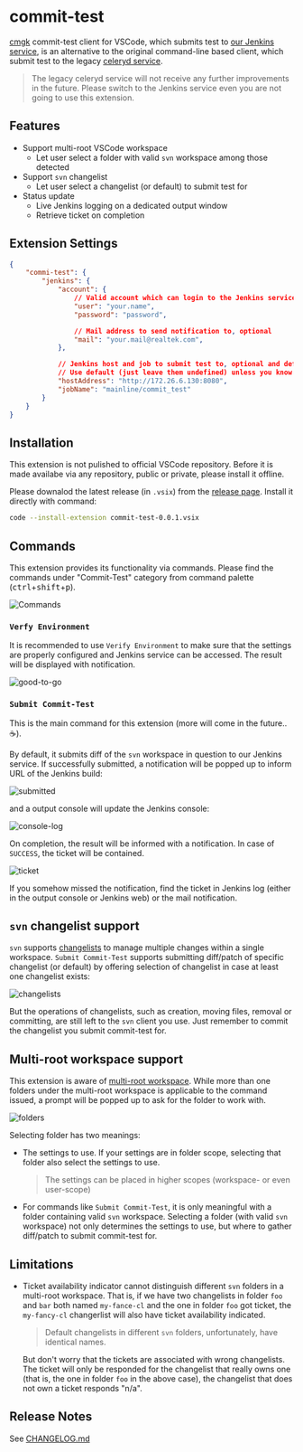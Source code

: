 # commit-test

[cmgk](http://172.26.6.129/scm/cmgk.git) commit-test client for VSCode,
which submits test to
[our Jenkins service](http://172.26.6.130:8080/mainline/commit_test),
is an alternative to the original command-line based client, which submit test
to the legacy [celeryd service](amqp://cmgk@172.26.6.130).

> The legacy celeryd service will not receive any further improvements in the
> future. Please switch to the Jenkins service even you are not going to use
> this extension.

## Features

*   Support multi-root VSCode workspace
    *   Let user select a folder with valid `svn` workspace among those detected
*   Support `svn` changelist
    *   Let user select a changelist (or default) to submit test for
*   Status update
    *   Live Jenkins logging on a dedicated output window
    *   Retrieve ticket on completion

## Extension Settings

```json
{
    "commi-test": {
        "jenkins": {
            "account": {
                // Valid account which can login to the Jenkins service (usually your NT account), mandatory
                "user": "your.name",
                "password": "password",

                // Mail address to send notification to, optional
                "mail": "your.mail@realtek.com",
            },

            // Jenkins host and job to submit test to, optional and default to the following value.
            // Use default (just leave them undefined) unless you know what you are doing.
            "hostAddress": "http://172.26.6.130:8080",
            "jobName": "mainline/commit_test"
        }
    }
}
```

## Installation

This extension is not pulished to official VSCode repository. Before it is made
availabe via any repository, public or private, please install it offline.

Please downalod the latest release (in `.vsix`) from the
[release page](http://172.26.6.129/jy.hsu/vscode-commit-test/-/releases).
Install it directly with command:

```sh
code --install-extension commit-test-0.0.1.vsix
```

## Commands

This extension provides its functionality via commands. Please find the commands
under "Commit-Test" category from command palette
(<kbd>ctrl</kbd>+<kbd>shift</kbd>+<kbd>p</kbd>).

![Commands](images/commands.png)

### `Verfy Environment`

It is recommended to use `Verify Environment` to make sure that the settings are
properly configured and Jenkins service can be accessed. The result will be
displayed with notification.

![good-to-go](images/good-to-go.png)

### `Submit Commit-Test`

This is the main command for this extension (more will come in the future..
:coffee:).

By default, it submits diff of the `svn` workspace in question to our Jenkins
service. If successfully submitted, a notification will be popped up to inform
URL of the Jenkins build:

![submitted](images/submitted.png)

and a output console will update the Jenkins console:

![console-log](images/console-log.png)

On completion, the result will be informed with a notification. In case of
`SUCCESS`, the ticket will be contained.

![ticket](images/ticket.png)

If you somehow missed the notification, find the ticket in Jenkins log (either
in the output console or Jenkins web) or the mail notification.

## `svn` changelist support

`svn` supports [changelists](http://svnbook.red-bean.com/en/1.6/svn.advanced.changelists.html)
to manage multiple changes within a single workspace. `Submit Commit-Test`
supports submitting diff/patch of specific changelist (or default) by offering
selection of changelist in case at least one changelist exists:

![changelists](images/changelists.png)

But the operations of changelists, such as creation, moving files, removal or
committing, are still left to the `svn` client you use. Just remember to commit
the changelist you submit commit-test for.

## Multi-root workspace support

This extension is aware of [multi-root workspace](https://code.visualstudio.com/docs/editor/multi-root-workspaces).
While more than one folders under the multi-root workspace is applicable to the
command issued, a prompt will be popped up to ask for the folder to work with.

![folders](images/folders.png)

Selecting folder has two meanings:

*   The settings to use. If your settings are in folder scope, selecting that
    folder also select the settings to use.

    > The settings can be placed in higher scopes (workspace- or even
    > user-scope)

*   For commands like `Submit Commit-Test`, it is only meaningful with a folder
    containing valid `svn` workspace. Selecting a folder (with valid `svn`
    workspace) not only determines the settings to use, but where to gather
    diff/patch to submit commit-test for.

## Limitations

*   Ticket availability indicator cannot distinguish different `svn` folders in
    a multi-root workspace. That is, if we have two changelists in folder `foo`
    and `bar` both named `my-fance-cl` and the one in folder `foo` got ticket,
    the `my-fancy-cl` changerlist will also have ticket availability indicated.

    > Default changelists in different `svn` folders, unfortunately, have
    > identical names.

    But don't worry that the tickets are associated with wrong changelists. The
    ticket will only be responded for the changelist that really owns one (that
    is, the one in folder `foo` in the above case), the changelist that does not
    own a ticket responds "n/a".

## Release Notes

See [CHANGELOG.md](CHANGELOG.md)
